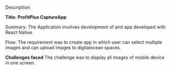 Description:

**Title: ProfitPlus CaptureApp**

Summary: The Application involves development of and app developed with React Native.

Flow: The requirement was to create app in which user can select multiple images and can upload images to digitalocean spaces.

**Challenges faced**
The challenge was to display all images of mobile device in one screen.